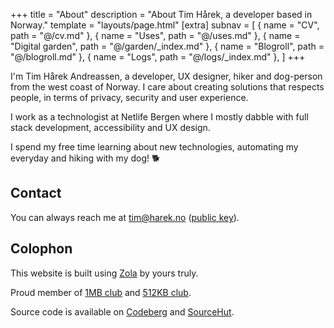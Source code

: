 +++
title = "About"
description = "About Tim Hårek, a developer based in Norway."
template = "layouts/page.html"
[extra]
subnav = [
  { name = "CV", path = "@/cv.md" },
  { name = "Uses", path = "@/uses.md" },
  { name = "Digital garden", path = "@/garden/_index.md" },
  { name = "Blogroll", path = "@/blogroll.md" },
  { name = "Logs", path = "@/logs/_index.md" },
]
+++

I'm Tim Hårek Andreassen, a developer, UX designer, hiker and dog-person
from the west coast of Norway. I care about creating solutions that respects
people, in terms of privacy, security and user experience.

I work as a technologist at Netlife Bergen where I mostly dabble with full stack
development, accessibility and UX design.

I spend my free time learning about new technologies, automating my everyday and
hiking with my dog! 🐕

## Contact

You can always reach me at
<a href="mailto:tim@harek.no" rel="me">tim@harek.no</a> ([public key](@/key.md)).

## Colophon

This website is built using [Zola][zola] by yours truly.

Proud member of [1MB club][1mb] and [512KB club][512kb].

Source code is available on [Codeberg][codeberg] and [SourceHut][sourcehut].

[1984]: https://1984hosting.com
[zola]: https://getzola.org
[1mb]: https://1mb.club
[512kb]: https://512kb.club
[codeberg]: https://codeberg.org/timharek/timharek.no
[sourcehut]: https://git.sr.ht/~timharek/timharek.no
